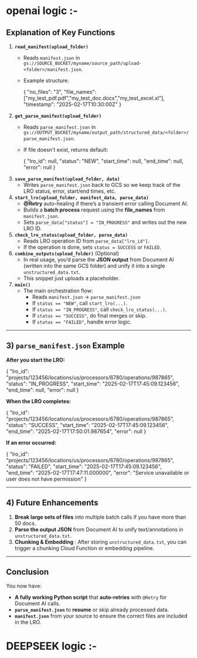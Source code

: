 # openai logic :-

## **Explanation of Key Functions**

1. **`read_manifest(upload_folder)`**
   * Reads `manifest.json` in `gs://SOURCE_BUCKET/myname/source_path/upload-<folder>/manifest.json`.
   * Example structure:

     {
     "no_files": "3",
     "file_names": ["my_test_pdf.pdf","my_test_doc.docx","my_test_excel.xl"],
     "timestamp": "2025-02-17T10:30:00Z"
     }
2. **`get_parse_manifest(upload_folder)`**
   * Reads `parse_manifest.json` in `gs://OUTPUT_BUCKET/myname/output_path/structured_data/<folder>/parse_manifest.json`.
   * If file doesn't exist, returns default:

     {
     "lro_id": null,
     "status": "NEW",
     "start_time": null,
     "end_time": null,
     "error": null
     }
3. **`save_parse_manifest(upload_folder, data)`**
   * Writes `parse_manifest.json` back to GCS so we keep track of the LRO status, error, start/end times, etc.
4. **`start_lro(upload_folder, manifest_data, parse_data)`**
   * **@Retry** auto-healing if there’s a transient error calling Document AI.
   * Builds a **batch process** request using the **file_names** from `manifest.json`.
   * Sets `parse_data["status"] = "IN_PROGRESS"` and writes out the new LRO ID.
5. **`check_lro_status(upload_folder, parse_data)`**
   * Reads LRO operation ID from `parse_data["lro_id"]`.
   * If the operation is done, sets `status = SUCCESS` or `FAILED`.
6. **`combine_outputs(upload_folder)`** (Optional)
   * In real usage, you’d parse the **JSON output** from Document AI (written into the same GCS folder) and unify it into a single `unstructured_data.txt`.
   * This snippet just uploads a placeholder.
7. **`main()`**
   * The main orchestration flow:
     * Reads `manifest.json` → `parse_manifest.json`
     * If `status == "NEW"`, call `start_lro(...)`.
     * If `status == "IN_PROGRESS"`, call `check_lro_status(...)`.
     * If `status == "SUCCESS"`, do final merges or skip.
     * If `status == "FAILED"`, handle error logic.

---

## **3) `parse_manifest.json` Example**

**After you start the LRO:**

{
  "lro_id": "projects/123456/locations/us/processors/6780/operations/987865",
  "status": "IN_PROGRESS",
  "start_time": "2025-02-17T17:45:09.123456",
  "end_time": null,
  "error": null
}

**When the LRO completes:**

{
  "lro_id": "projects/123456/locations/us/processors/6780/operations/987865",
  "status": "SUCCESS",
  "start_time": "2025-02-17T17:45:09.123456",
  "end_time": "2025-02-17T17:50:01.987654",
  "error": null
}

**If an error occurred:**

{
  "lro_id": "projects/123456/locations/us/processors/6780/operations/987865",
  "status": "FAILED",
  "start_time": "2025-02-17T17:45:09.123456",
  "end_time": "2025-02-17T17:47:11.000000",
  "error": "Service unavailable or user does not have permission"
}

---

## **4) Future Enhancements**

1. **Break large sets of files** into multiple batch calls if you have more than 50 docs.
2. **Parse the output JSON** from Document AI to unify text/annotations in `unstructured_data.txt`.
3. **Chunking & Embedding** : After storing `unstructured_data.txt`, you can trigger a chunking Cloud Function or embedding pipeline.

---

## **Conclusion**

You now have:

* **A fully working Python script** that **auto-retries** with `@Retry` for Document AI calls.
* **`parse_manifest.json`** to **resume** or skip already processed data.
* **`manifest.json`** from your source to ensure the correct files are included in the LRO.

# DEEPSEEK  logic :-

